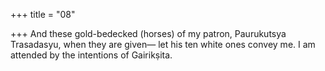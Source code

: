 +++
title = "08"

+++
And these gold-bedecked (horses) of my patron, Paurukutsya
Trasadasyu, when they are given—
let his ten white ones convey me. I am attended by the intentions of  Gairikṣita.